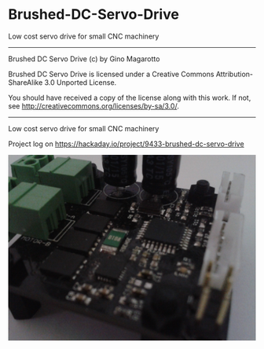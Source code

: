 # Brushed-DC-Servo-Drive
Low cost servo drive for small CNC machinery

----------------------------------------------------------------------
Brushed DC Servo Drive (c) by Gino Magarotto

Brushed DC Servo Drive is licensed under a
Creative Commons Attribution-ShareAlike 3.0 Unported License.

You should have received a copy of the license along with this
work.  If not, see <http://creativecommons.org/licenses/by-sa/3.0/>.

----------------------------------------------------------------------
Low cost servo drive for small CNC machinery

Project log on https://hackaday.io/project/9433-brushed-dc-servo-drive

![drive](/Pictures/assembled-drive.jpg)

